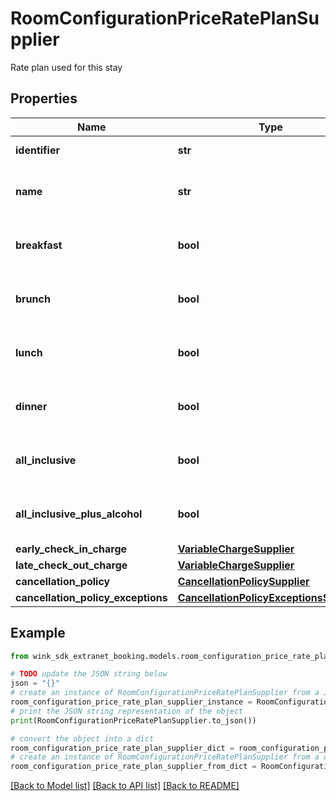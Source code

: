 # RoomConfigurationPriceRatePlanSupplier

Rate plan used for this stay

## Properties

Name | Type | Description | Notes
------------ | ------------- | ------------- | -------------
**identifier** | **str** | Rate plan identifier | 
**name** | **str** | Provides the name of the rate plan. | 
**breakfast** | **bool** | When true, indicates breakfast is included. | [default to False]
**brunch** | **bool** | When true, indicates brunch is included. | [default to False]
**lunch** | **bool** | When true, indicates lunch is included. | [default to False]
**dinner** | **bool** | When true, indicates dinner is included. | [default to False]
**all_inclusive** | **bool** | Everything included except alcohol | [default to False]
**all_inclusive_plus_alcohol** | **bool** | Everything included with alcohol | [default to False]
**early_check_in_charge** | [**VariableChargeSupplier**](VariableChargeSupplier.md) |  | [optional] 
**late_check_out_charge** | [**VariableChargeSupplier**](VariableChargeSupplier.md) |  | [optional] 
**cancellation_policy** | [**CancellationPolicySupplier**](CancellationPolicySupplier.md) |  | [optional] 
**cancellation_policy_exceptions** | [**CancellationPolicyExceptionsSupplier**](CancellationPolicyExceptionsSupplier.md) |  | [optional] 

## Example

```python
from wink_sdk_extranet_booking.models.room_configuration_price_rate_plan_supplier import RoomConfigurationPriceRatePlanSupplier

# TODO update the JSON string below
json = "{}"
# create an instance of RoomConfigurationPriceRatePlanSupplier from a JSON string
room_configuration_price_rate_plan_supplier_instance = RoomConfigurationPriceRatePlanSupplier.from_json(json)
# print the JSON string representation of the object
print(RoomConfigurationPriceRatePlanSupplier.to_json())

# convert the object into a dict
room_configuration_price_rate_plan_supplier_dict = room_configuration_price_rate_plan_supplier_instance.to_dict()
# create an instance of RoomConfigurationPriceRatePlanSupplier from a dict
room_configuration_price_rate_plan_supplier_from_dict = RoomConfigurationPriceRatePlanSupplier.from_dict(room_configuration_price_rate_plan_supplier_dict)
```
[[Back to Model list]](../README.md#documentation-for-models) [[Back to API list]](../README.md#documentation-for-api-endpoints) [[Back to README]](../README.md)


